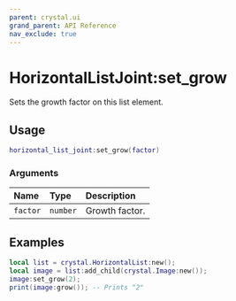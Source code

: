 ```yaml
---
parent: crystal.ui
grand_parent: API Reference
nav_exclude: true
---
```


# HorizontalListJoint:set_grow

Sets the growth factor on this list element.

## Usage

```lua
horizontal_list_joint:set_grow(factor)
```

### Arguments

| Name     | Type     | Description    |
| :------- | :------- | :------------- |
| `factor` | `number` | Growth factor. |

## Examples

```lua
local list = crystal.HorizontalList:new();
local image = list:add_child(crystal.Image:new());
image:set_grow(2);
print(image:grow()); -- Prints "2"
```
